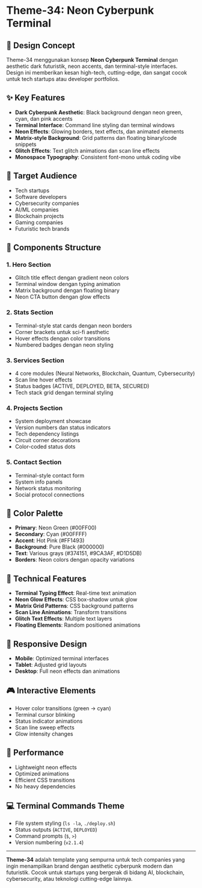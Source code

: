 # Theme-34: Neon Cyberpunk Terminal

## 🚀 **Design Concept**
Theme-34 menggunakan konsep **Neon Cyberpunk Terminal** dengan aesthetic dark futuristik, neon accents, dan terminal-style interfaces. Design ini memberikan kesan high-tech, cutting-edge, dan sangat cocok untuk tech startups atau developer portfolios.

## ✨ **Key Features**
- **Dark Cyberpunk Aesthetic**: Black background dengan neon green, cyan, dan pink accents
- **Terminal Interface**: Command line styling dan terminal windows
- **Neon Effects**: Glowing borders, text effects, dan animated elements
- **Matrix-style Background**: Grid patterns dan floating binary/code snippets
- **Glitch Effects**: Text glitch animations dan scan line effects
- **Monospace Typography**: Consistent font-mono untuk coding vibe

## 🎯 **Target Audience**
- Tech startups
- Software developers
- Cybersecurity companies
- AI/ML companies
- Blockchain projects
- Gaming companies
- Futuristic tech brands

## 🧩 **Components Structure**

### 1. **Hero Section**
- Glitch title effect dengan gradient neon colors
- Terminal window dengan typing animation
- Matrix background dengan floating binary
- Neon CTA button dengan glow effects

### 2. **Stats Section**
- Terminal-style stat cards dengan neon borders
- Corner brackets untuk sci-fi aesthetic
- Hover effects dengan color transitions
- Numbered badges dengan neon styling

### 3. **Services Section**
- 4 core modules (Neural Networks, Blockchain, Quantum, Cybersecurity)
- Scan line hover effects
- Status badges (ACTIVE, DEPLOYED, BETA, SECURED)
- Tech stack grid dengan terminal styling

### 4. **Projects Section**
- System deployment showcase
- Version numbers dan status indicators
- Tech dependency listings
- Circuit corner decorations
- Color-coded status dots

### 5. **Contact Section**
- Terminal-style contact form
- System info panels
- Network status monitoring
- Social protocol connections

## 🎨 **Color Palette**
- **Primary**: Neon Green (#00FF00)
- **Secondary**: Cyan (#00FFFF)
- **Accent**: Hot Pink (#FF1493)
- **Background**: Pure Black (#000000)
- **Text**: Various grays (#374151, #9CA3AF, #D1D5DB)
- **Borders**: Neon colors dengan opacity variations

## 🔧 **Technical Features**
- **Terminal Typing Effect**: Real-time text animation
- **Neon Glow Effects**: CSS box-shadow untuk glow
- **Matrix Grid Patterns**: CSS background patterns
- **Scan Line Animations**: Transform transitions
- **Glitch Text Effects**: Multiple text layers
- **Floating Elements**: Random positioned animations

## 📱 **Responsive Design**
- **Mobile**: Optimized terminal interfaces
- **Tablet**: Adjusted grid layouts
- **Desktop**: Full neon effects dan animations

## 🎮 **Interactive Elements**
- Hover color transitions (green → cyan)
- Terminal cursor blinking
- Status indicator animations
- Scan line sweep effects
- Glow intensity changes

## 🚀 **Performance**
- Lightweight neon effects
- Optimized animations
- Efficient CSS transitions
- No heavy dependencies

## 💻 **Terminal Commands Theme**
- File system styling (`ls -la`, `./deploy.sh`)
- Status outputs (`ACTIVE`, `DEPLOYED`)
- Command prompts (`$`, `>`)
- Version numbering (`v2.1.4`)

---

**Theme-34** adalah template yang sempurna untuk tech companies yang ingin menampilkan brand dengan aesthetic cyberpunk modern dan futuristik. Cocok untuk startups yang bergerak di bidang AI, blockchain, cybersecurity, atau teknologi cutting-edge lainnya. 